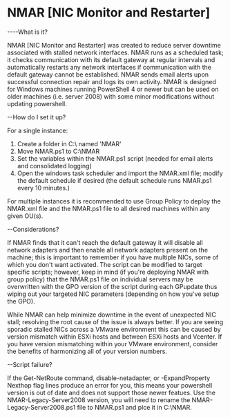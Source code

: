 # NMAR [NIC Monitor and Restarter]
----What is it?

NMAR [NIC Monitor and Restarter] was created to reduce server downtime associated with stalled network interfaces. NMAR runs as a scheduled task; it checks communication with its default gateway at regular intervals and automatically restarts any network interfaces if communication with the default gateway cannot be established. NMAR sends email alerts upon successful connection repair and logs its own activity. NMAR is designed for Windows machines running PowerShell 4 or newer but can be used on older machines (i.e. server 2008) with some minor modifications without updating powershell.

--How do I set it up?

For a single instance:

  1. Create a folder in C:\ named 'NMAR'
  2. Move NMAR.ps1 to C:\NMAR
  3. Set the variables within the NMAR.ps1 script (needed for email alerts and consolidated logging)
  4. Open the windows task scheduler and import the NMAR.xml file; modify the default schedule if desired (the default schedule runs NMAR.ps1 every 10 minutes.)

For multiple instances it is recommended to use Group Policy to deploy the NMAR.xml file and the NMAR.ps1 file to all desired machines within any given OU(s).

--Considerations?

If NMAR finds that it can't reach the default gateway it will disable all network adapters and then enable all network adapters present on the machine; this is important to remember if you have multiple NICs, some of which you don't want activated. The script can be modified to target specific scripts; however, keep in mind (if you're deploying NMAR with group policy) that the NMAR.ps1 file on individual servers may be overwritten with the GPO version of the script during each GPupdate thus wiping out your targeted NIC parameters (depending on how you've setup the GPO).


While NMAR can help minimize downtime in the event of unexpected NIC stall; resolving the root cause of the issue is always better. If you are seeing sporadic stalled NICs across a VMware environment this can be caused by version mismatch within ESXi hosts and between ESXi hosts and Vcenter. If you have version mismatching within your VMware environment, consider the benefits of harmonizing all of your version numbers.


--Script failure?

If the Get-NetRoute command, disable-netadapter, or -ExpandProperty Nexthop flag lines produce an error for you, this means your powershell version is out of date and does not support those newer featues. Use the NMAR-Legacy-Server2008 version, you will need to rename the NMAR-Legacy-Server2008.ps1 file to NMAR.ps1 and plce it in C:\NMAR.

